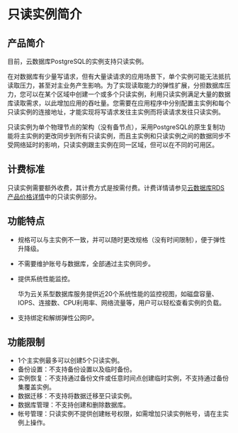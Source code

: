 # 只读实例简介<a name="rds_pg_11_0002"></a>

## 产品简介<a name="section4110332420355"></a>

目前，云数据库PostgreSQL的实例支持只读实例。

在对数据库有少量写请求，但有大量读请求的应用场景下，单个实例可能无法抵抗读取压力，甚至对主业务产生影响。为了实现读取能力的弹性扩展，分担数据库压力，您可以在某个区域中创建一个或多个只读实例，利用只读实例满足大量的数据库读取需求，以此增加应用的吞吐量。您需要在应用程序中分别配置主实例和每个只读实例的连接地址，才能实现将写请求发往主实例而将读请求发往只读实例。

只读实例为单个物理节点的架构（没有备节点），采用PostgreSQL的原生复制功能将主实例的更改同步到所有只读实例，而且主实例和只读实例之间的数据同步不受网络延时的影响，只读实例跟主实例在同一区域，但可以在不同的可用区。

## 计费标准<a name="section883874419911"></a>

只读实例需要额外收费，其计费方式是按需付费。计费详情请参见[云数据库RDS产品价格详情](https://portal.huaweicloud.com/pricing#rds)中的只读实例部分。

## 功能特点<a name="section439150632066"></a>

-   规格可以与主实例不一致，并可以随时更改规格（没有时间限制），便于弹性升降级。
-   不需要维护账号与数据库，全部通过主实例同步。
-   提供系统性能监控。

    华为云关系型数据库服务提供近20个系统性能的监控视图，如磁盘容量、IOPS、连接数、CPU利用率、网络流量等，用户可以轻松查看实例的负载。

-   支持绑定和解绑弹性公网IP。

## 功能限制<a name="section20475080201355"></a>

-   1个主实例最多可以创建5个只读实例。
-   备份设置：不支持备份设置以及临时备份。
-   实例恢复：不支持通过备份文件或任意时间点创建临时实例，不支持通过备份集覆盖实例。
-   数据迁移：不支持将数据迁移至只读实例。
-   数据库管理：不支持创建和删除数据库。
-   帐号管理：只读实例不提供创建帐号权限，如需增加只读实例帐号，请在主实例上操作。

